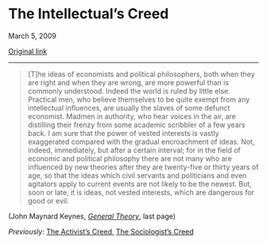The Intellectual’s Creed
========================

March 5, 2009

[Original link](http://www.aaronsw.com/weblog/intelcreed)

* * * * *

> [T]he ideas of economists and political philosophers, both when they
> are right and when they are wrong, are more powerful than is commonly
> understood. Indeed the world is ruled by little else. Practical men,
> who believe themselves to be quite exempt from any intellectual
> influences, are usually the slaves of some defunct economist. Madmen
> in authority, who hear voices in the air, are distilling their frenzy
> from some academic scribbler of a few years back. I am sure that the
> power of vested interests is vastly exaggerated compared with the
> gradual encroachment of ideas. Not, indeed, immediately, but after a
> certain interval; for in the field of economic and political
> philosophy there are not many who are influenced by new theories after
> they are twenty-five or thirty years of age, so that the ideas which
> civil servants and politicians and even agitators apply to current
> events are not likely to be the newest. But, soon or late, it is
> ideas, not vested interests, which are dangerous for good or evil.

(John Maynard Keynes, *[General
Theory](http://www.marxists.org/reference/subject/economics/keynes/general-theory/ch24.htm)*,
last page)

*Previously:* [The Activist’s
Creed](http://www.aaronsw.com/weblog/activcreed), [The Sociologist’s
Creed](http://www.aaronsw.com/weblog/soccreed)
